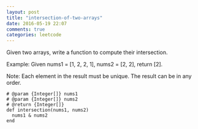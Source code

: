 ```yaml
---
layout: post
title: "intersection-of-two-arrays"
date: 2016-05-19 22:07
comments: true
categories: leetcode
---
```


Given two arrays, write a function to compute their intersection.

Example:
Given nums1 = [1, 2, 2, 1], nums2 = [2, 2], return [2].

Note:
Each element in the result must be unique.
The result can be in any order.

    # @param {Integer[]} nums1
    # @param {Integer[]} nums2
    # @return {Integer[]}
    def intersection(nums1, nums2)
      nums1 & nums2
    end
